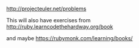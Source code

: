 http://projecteuler.net/problems

This will also have exercises from
http://ruby.learncodethehardway.org/book

and maybe
https://rubymonk.com/learning/books/